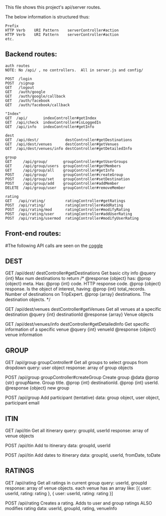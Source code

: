 This file shows this project's api/server routes.

The below information is structured thus:

```
Prefix
HTTP Verb    URI Pattern    serverController#action
HTTP Verb    URI Pattern    serverController#action
etc.
```

## Backend routes:

```
auth routes
NOTE: No /api/ , no controllers.  All in server.js and config/

POST  /login
POST  /signup
GET   /logout
GET   /auth/google
GET   /auth/google/callback
GET   /auth/facebook
GET   /auth/facebook/callback

"Index"
GET  /api/       indexController#getIndex
GET  /api/check  indexController#isLoggedIn
GET  /api/info   indexController#getInfo

dest
GET  /api/dest/            destController#getDestinations
GET  /api/dest/venues      destController#getVenues
GET  /api/dest/venues/info destController#getDetailedInfo

group
GET     /api/group/       groupController#getUserGroups
GET     /api/group/users  groupController#getMembers
GET     /api/group/all    groupController#getInfo
POST    /api/group/       groupController#createGroup
POST    /api/group/set    groupController#setDestination
POST    /api/group/add    groupController#addMember
DELETE  /api/group/user   groupController#removeMember

rating
GET   /api/rating/         ratingController#getRatings
POST  /api/rating/         ratingController#addRating
POST  /api/rating/mod      ratingController#modifyRating
POST  /api/rating/user     ratingController#addUserRating
POST  /api/rating/usermod  ratingController#modifyUserRating
```

## Front-end routes:

#The following API calls are seen on the [coggle](https://coggle.it/diagram/VnER1WcWk3oeczUt)

## DEST
GET  /api/dest/        destController#getDestinations
  Get basic city info
  @query {int} Max num destinations to return
  /* @response {object} has:
      @prop {object} meta. Has:
        @prop {int} code.  HTTP response code.
      @prop {object} response. Is the object of interest, having:
        @prop {int} total_records. Number of destinations on TripExpert.
        @prop {array} destinations. The destination objects.
  */

GET  /api/dest/venues  destController#getVenues
  Get all venues at a specific destination
  @query {int} destinationId
  @response {array} Venue objects

GET  /api/dest/venues/info  destController#getDetailedInfo
  Get specific information of a specific venue
  @query {int} venueId
  @response {object} venue information


## GROUP
GET  /api/group  groupController#
  Get all groups to select groups from dropdown
  query: user object
  response: array of group objects

POST  /api/group  groupController#createGroup
  Create group
  @data
    @prop {str} groupName.  Group title.
    @prop {int} destinationId.
    @prop {int} userId.
  @response {object} new group

POST  /api/group
  Add participant (tentative)
  data: group object, user object, participant email


## ITIN
GET  /api/itin
  Get all itinerary
  query: groupId, userId
  response: array of venue objects

POST  /api/itin
  Add to itinerary
  data: groupId, userId

POST  /api/itin
  Add dates to itinerary
  data: groupId, userId, fromDate, toDate


## RATINGS
GET  /api/rating
  Get all ratings in current group
  query: userId, groupId
  response: array of venue objects.
    each venue has an array like:
      [{ user: userId, rating: rating }, { user: userId, rating: rating }]

POST  /api/rating
  Creates a rating. Adds to user and group ratings
  ALSO modifies rating
  data: userId, groupId, rating, venueInfo
